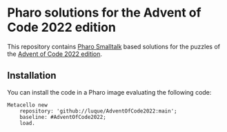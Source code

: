 # Pharo solutions for the Advent of Code 2022 edition

This repository contains [Pharo Smalltalk](https://pharo.org) based solutions for the puzzles of the [Advent of Code 2022 edition](https://adventofcode.com/2022).

## Installation

You can install the code in a Pharo image evaluating the following code:

```smalltalk
Metacello new
	repository: 'github://luque/AdventOfCode2022:main';
	baseline: #AdventOfCode2022;
	load.
```
